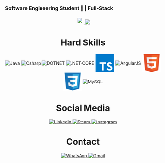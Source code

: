 ### Software Engineering Student 📓 | Full-Stack 

<div align="center">
  <a href="https://github.com/Hendr3w">
    <img height="100em" src="https://github-readme-stats.vercel.app/api?username=Hendr3w&show_icons=true&theme=gotham&include_all_commits=true&count_private=true" style="margin: 5px"/>
    <img height="100em" src="https://github-readme-stats.vercel.app/api/top-langs/?username=Hendr3w&layout=compact&langs_count=7&theme=gotham"/>
  </a>
</div>

##

<div align="center" >
    <h1>Hard Skills</h1>
     <img align="center" alt="Java" height="60" width="60" src="https://cdn.jsdelivr.net/gh/devicons/devicon/icons/java/java-original.svg">
    <img align="center" alt="Csharp" height="60" width="60" src="https://cdn.jsdelivr.net/gh/devicons/devicon/icons/csharp/csharp-original.svg">
    <img align="center" alt="DOTNET" height="60" width="60" src="https://cdn.jsdelivr.net/gh/devicons/devicon/icons/dot-net/dot-net-original-wordmark.svg">
    <img align="center" alt=".NET-CORE" height="60" width="60" src="https://cdn.jsdelivr.net/gh/devicons/devicon/icons/dotnetcore/dotnetcore-original.svg">
    <img align="center" alt="Ts" height="60" width="60" src="https://raw.githubusercontent.com/devicons/devicon/master/icons/typescript/typescript-plain.svg">
    <img align="center" alt="AngularJS" height="60" width="60" src="https://cdn.jsdelivr.net/gh/devicons/devicon/icons/angularjs/angularjs-original.svg" />
    <img align="center" alt="HTML" height="60" width="60" src="https://raw.githubusercontent.com/devicons/devicon/master/icons/html5/html5-original.svg">
    <img align="center" alt="CSS" height="60" width="60" src="https://raw.githubusercontent.com/devicons/devicon/master/icons/css3/css3-original.svg">
    <img align="center" alt="MySQL" height="60" width="60" src="https://cdn.jsdelivr.net/gh/devicons/devicon/icons/mysql/mysql-original.svg">
</div>


<div align="center" style="margin-top: 20px;">
    <h1>Social Media</h1>
    <a href="https://www.linkedin.com/in/hendrew-carvalho-689209243/" target="_blank"><img alt="Linkedin" height="20" width="100" src="https://img.shields.io/badge/-LinkedIn-%230077B5?style=for-the-badge&logo=linkedin&logoColor=white" target="_blank">
    </a>  
    <a href="https://steamcommunity.com/profiles/76561198110532414/" target="_blank"><img alt="Steam" height="20" width="100" src="https://img.shields.io/badge/Steam-000000?style=for-the-badge&logo=steam&logoColor=white" target="_blank">
    </a>
    <a href="https://www.instagram.com/hendrew06/" target="_blank">
    <img alt="Instagram" height="20" width="100" src="https://img.shields.io/badge/Instagram-E4405F?style=for-the-badge&logo=instagram&logoColor=white" target="_blank">
    </a>
</div>

<div align="center" style="margin-top: 20px;">
    <h1>Contact</h1>
    <a href="https://api.whatsapp.com/send?phone=5541998487770" target="_blank"><img alt="WhatsApp" height="20" width="100" src="https://img.shields.io/badge/WhatsApp-25D366?style=for-the-badge&logo=whatsapp&logoColor=white" target="_blank">
    </a>  
    <a href="mailto:hendreewgustavo@gmail.com" target="_blank"><img alt="Gmail" height="20" width="100" src="https://img.shields.io/badge/Gmail-D14836?style=for-the-badge&logo=gmail&logoColor=white" target="_blank">
    </a>
</div>
